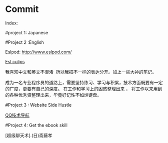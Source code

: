 # Commit    
Index:

#project 1: Japanese  

#Project 2 :English

Eslpod: http://www.eslpod.com/
 <p><a href="https://esl.culips.com/" title="Title"></p>
Esl culips</a> 

我喜欢中文和英文不混淆  所以我把不一样的表达分开。加上一些大神的笔记。

成为一名专业程序员的道路上，需要坚持练习、学习与积累，技术方面既要有一定的广度，更要有自己的深度。
在工作和学习上的困惑整理出来 ， 将工作以来用到的各种优秀资整理出来，毕竟好记性不如烂键盘。

#Project 3 : Website Side Hustle
     
<p><a href="https://www.daohangtx.com/" title="Title"></p>
QQ技术导航</a> 

#Project 4: Get the ebook skill 
<p>[超级聊天术].(日)斋藤孝 </p>
